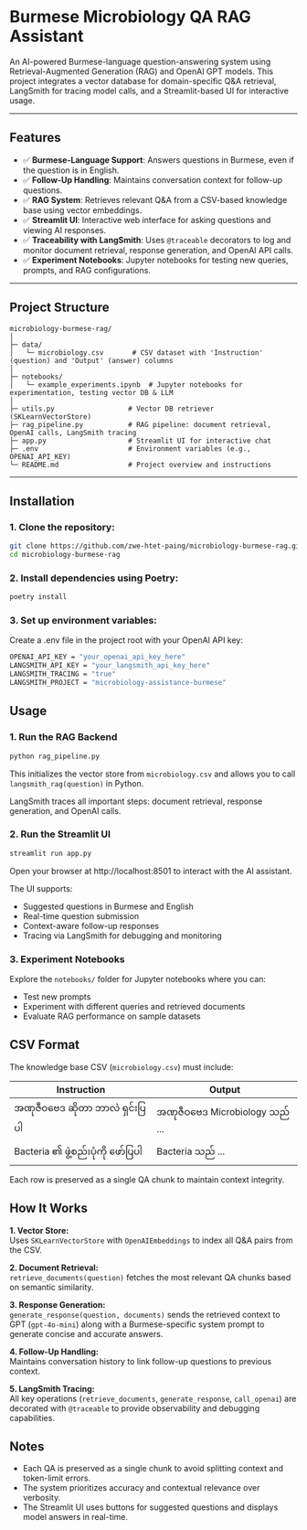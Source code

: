 # Burmese Microbiology QA RAG Assistant

An AI-powered Burmese-language question-answering system using Retrieval-Augmented Generation (RAG) and OpenAI GPT models. This project integrates a vector database for domain-specific Q&A retrieval, LangSmith for tracing model calls, and a Streamlit-based UI for interactive usage.

---

## Features

- ✅ **Burmese-Language Support**: Answers questions in Burmese, even if the question is in English.  
- ✅ **Follow-Up Handling**: Maintains conversation context for follow-up questions.  
- ✅ **RAG System**: Retrieves relevant Q&A from a CSV-based knowledge base using vector embeddings.  
- ✅ **Streamlit UI**: Interactive web interface for asking questions and viewing AI responses.  
- ✅ **Traceability with LangSmith**: Uses `@traceable` decorators to log and monitor document retrieval, response generation, and OpenAI API calls.  
- ✅ **Experiment Notebooks**: Jupyter notebooks for testing new queries, prompts, and RAG configurations.

---

## Project Structure

```text
microbiology-burmese-rag/
│
├─ data/
│   └─ microbiology.csv       # CSV dataset with 'Instruction' (question) and 'Output' (answer) columns
│
├─ notebooks/
│   └─ example_experiments.ipynb  # Jupyter notebooks for experimentation, testing vector DB & LLM
│
├─ utils.py                  # Vector DB retriever (SKLearnVectorStore)
├─ rag_pipeline.py           # RAG pipeline: document retrieval, OpenAI calls, LangSmith tracing
├─ app.py                    # Streamlit UI for interactive chat
├─ .env                      # Environment variables (e.g., OPENAI_API_KEY)
└─ README.md                 # Project overview and instructions
```


---

## Installation

### 1. **Clone the repository:**

```bash
git clone https://github.com/zwe-htet-paing/microbiology-burmese-rag.git
cd microbiology-burmese-rag
```

### 2. **Install dependencies using Poetry:**
```bash
poetry install
```

### 3. **Set up environment variables:**

Create a .env file in the project root with your OpenAI API key:
```bash
OPENAI_API_KEY = "your_openai_api_key_here"
LANGSMITH_API_KEY = "your_langsmith_api_key_here"
LANGSMITH_TRACING = "true"
LANGSMITH_PROJECT = "microbiology-assistance-burmese"
```

##  Usage
### 1. **Run the RAG Backend**
```bash
python rag_pipeline.py
```

This initializes the vector store from `microbiology.csv` and allows you to call `langsmith_rag(question)` in Python.

LangSmith traces all important steps: document retrieval, response generation, and OpenAI calls.

### 2. **Run the Streamlit UI**
```bash
streamlit run app.py
```

Open your browser at http://localhost:8501 to interact with the AI assistant.

The UI supports:

- Suggested questions in Burmese and English
- Real-time question submission
- Context-aware follow-up responses
- Tracing via LangSmith for debugging and monitoring


### 3. **Experiment Notebooks**

Explore the `notebooks/` folder for Jupyter notebooks where you can:

- Test new prompts
- Experiment with different queries and retrieved documents
- Evaluate RAG performance on sample datasets


## CSV Format

The knowledge base CSV (`microbiology.csv`) must include:

| Instruction                 | Output                          |
| --------------------------- | ------------------------------- |
| အဏုဇီဝဗေဒ ဆိုတာ ဘာလဲ ရှင်းပြပါ | အဏုဇီဝဗေဒ Microbiology သည် ... |
| Bacteria ၏ ဖွဲ့စည်းပုံကို ဖော်ပြပါ  | Bacteria သည် ...               |


Each row is preserved as a single QA chunk to maintain context integrity.


## How It Works

**1. Vector Store:**  
Uses `SKLearnVectorStore` with `OpenAIEmbeddings` to index all Q&A pairs from the CSV.

**2. Document Retrieval:**  
`retrieve_documents(question)` fetches the most relevant QA chunks based on semantic similarity.

**3. Response Generation:**  
`generate_response(question, documents)` sends the retrieved context to GPT (`gpt-4o-mini`) along with a Burmese-specific system prompt to generate concise and accurate answers.

**4. Follow-Up Handling:**  
Maintains conversation history to link follow-up questions to previous context.

**5. LangSmith Tracing:**  
All key operations (`retrieve_documents`, `generate_response`, `call_openai`) are decorated with `@traceable` to provide observability and debugging capabilities.


## Notes

- Each QA is preserved as a single chunk to avoid splitting context and token-limit errors.
- The system prioritizes accuracy and contextual relevance over verbosity.
- The Streamlit UI uses buttons for suggested questions and displays model answers in real-time.

